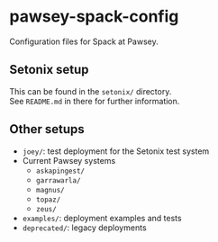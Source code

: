 # pawsey-spack-config

Configuration files for Spack at Pawsey.



## Setonix setup

This can be found in the `setonix/` directory.  
See `README.md` in there for further information.


## Other setups

* `joey/`: test deployment for the Setonix test system
* Current Pawsey systems
  * `askapingest/`
  * `garrawarla/`
  * `magnus/`
  * `topaz/`
  * `zeus/`
* `examples/`: deployment examples and tests
* `deprecated/`: legacy deployments
